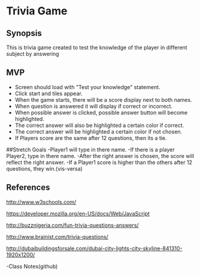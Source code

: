 # Trivia Game

## Synopsis
This is trivia game created to test the knowledge of the player in different subject by answering 

## MVP
- Screen should load with "Test your knowledge" statement.
- Click start and tiles appear.
- When the game starts, there will be a score display next to both names.
- When question is answered it will display if correct or incorrect.
- When possible answer is clicked, possible answer button will become highlighted.
- The correct answer will also be highlighted a certain color if correct.
- The correct answer will be highlighted a certain color if not chosen.
- If Players score are the same after 12 questions, then its a tie.

##Stretch Goals
-Player1 will type in there name.
-If there is a player Player2, type in there name.
-After the right answer is chosen, the score will reflect the right answer.
-If a Player1 score is higher than the others after 12 questions, they win.(vis-versa)

## References
http://www.w3schools.com/

https://developer.mozilla.org/en-US/docs/Web/JavaScript

http://buzznigeria.com/fun-trivia-questions-answers/

http://www.brainist.com/trivia-questions/

http://dubaibuildingsforsale.com/dubai-city-lights-city-skyline-841310-1920x1200/

-Class Notes(github)